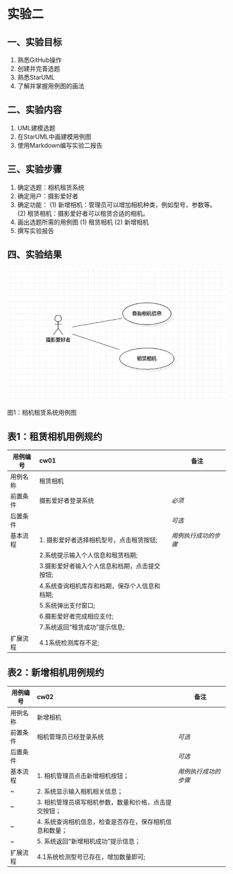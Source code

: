 # 实验二

 ## 一、实验目标

 1. 熟悉GitHub操作
2. 创建并完善选题
3. 熟悉StarUML
4. 了解并掌握用例图的画法

 ## 二、实验内容

 1. UML建模选题
2. 在StarUML中画建模用例图
3. 使用Markdown编写实验二报告

 ## 三、实验步骤

1. 确定选题：相机租赁系统
2. 确定用户：摄影爱好者
3. 确定功能：
(1) 新增相机：管理员可以增加相机种类，例如型号，参数等。
(2) 租赁相机：摄影爱好者可以租赁合适的相机。
4. 画出选题所需的用例图
(1) 租赁相机
(2) 新增相机
5. 撰写实验报告

 ## 四、实验结果

 ![实验二用例图](./model2.jpg)

 图1：相机租赁系统用例图

## 表1：租赁相机用例规约  

| 用例编号 | cw01                          | 备注                 |
| -------- | :-------------------------- | -------------------- |
| 用例名称 | 租赁相机            |                      |
| 前置条件 | 摄影爱好者登录系统                    | *必须*               |
| 后置条件 |                             | *可选*               |
| 基本流程 | 1. 摄影爱好者选择相机型号，点击租赁按钮;  | *用例执行成功的步骤* |
|          | 2.系统提示输入个人信息和租赁档期;                          |                      |
|          | 3.摄影爱好者输入个人信息和档期，点击提交按钮;               |                      |
|          | 4.系统查询相机库存和档期，保存个人信息和档期;               |                      |
|          | 5.系统弹出支付窗口;                                       |                      |
|          | 6.摄影爱好者完成相应支付;                                 |                      |
|          | 7.系统返回“租赁成功”提示信息;                             |                      |
|扩展流程   | 4.1系统检测库存不足;                                     |                      |

## 表2：新增相机用例规约  

| 用例编号 | cw02                                                        | 备注                 |
| -------- | :-------------------------------------------------------- | -------------------- |
| 用例名称 | 新增相机                                                    |                      |
| 前置条件 | 相机管理员已经登录系统                                       | *可选*               |
| 后置条件 |                                                            | *可选*               |
| 基本流程 | 1. 相机管理员点击新增相机按钮；                               | *用例执行成功的步骤* |
| ~        | 2. 系统显示输入相机相关信息；                                |                      |
| ~        | 3. 相机管理员填写相机参数，数量和价格，点击提交按钮；           |                      |
| ~        | 4. 系统查询相机信息，检查是否存在，保存相机信息和数量；         |                      |
| ~        | 5. 系统返回“新增相机成功”提示信息；                           |                      |
|扩展流程   | 4.1系统检测型号已存在，增加数量即可;                          |                      |
